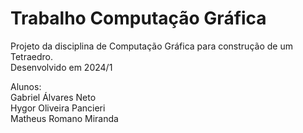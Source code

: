 # Trabalho Computação Gráfica

Projeto da disciplina de Computação Gráfica para construção de um Tetraedro.<br>
Desenvolvido em 2024/1<br>

Alunos:<br>
Gabriel Álvares Neto<br>
Hygor Oliveira Pancieri<br>
Matheus Romano Miranda
